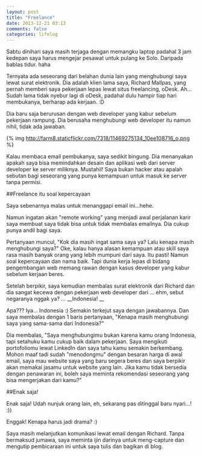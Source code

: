 ```yaml
---
layout: post
title: "Freelance"
date: 2013-12-21 03:13
comments: false
categories: lifelog
---
```


Sabtu dinihari saya masih terjaga dengan memangku laptop padahal 3 jam kedepan saya harus mengejar pesawat untuk pulang ke Solo. Daripada bablas tidur. haha

Ternyata ada seseorang dari belahan dunia lain yang menghubungi saya lewat surat elektronik. Dia adalah klien lama saya, Richard Mallpas, yang pernah memberi saya pekerjaan lepas lewat situs freelancing, oDesk. Ah... Sudah lama tidak nyebur lagi di oDesk, padahal dulu hampir tiap hari membukanya, berharap ada kerjaan. :D

Dia baru saja berurusan dengan web developer yang kabur sebelum pekerjaan rampung. Dia berusaha menghubungi web developer itu namun nihil, tidak ada jawaban. 

{% img http://farm8.staticflickr.com/7318/11469275134_10ee108716_o.png %}

Kalau membaca email pembukanya, saya sedikit bingung. Dia menanyakan apakah saya bisa memindahkan desain dan aplikasi web dari server developer ke server miliknya. Mustahil! Saya bukan hacker atau apalah sebutan bagi seseorang yang punya kemampuan untuk masuk ke server tanpa permisi.

##Freelance itu soal kepercayaan

Saya sebenarnya malas untuk menanggapi email ini...hehe.

Namun ingatan akan "remote working" yang menjadi awal perjalanan karir saya membuat saya tidak bisa untuk tidak membalas emailnya. Dia cukup punya andil bagi saya.

Pertanyaan muncul, "Kok dia masih ingat sama saya ya? Lalu kenapa masih menghubungi saya?" Oke, kalau hanya alasan kemampuan atau skill saya rasa  masih banyak orang yang lebih mumpuni dari saya. Itu pasti! Namun soal kepercayaan dan nama baik. Tapi dunia kerja lepas di bidang pengembangan web memang rawan dengan kasus developer yang kabur sebelum kerjaan beres.

Setelah berpikir, saya kemudian membalas surat elektronik dari Richard dan dia sangat kecewa dengan pekerjaan web developer dari ... ehm, sebut negaranya nggak ya? ... __Indonesia! __

Apa??? Iya... Indonesia :) Semakin terkejut saya dengan jawabannya. Dan saya membalas dengan 1 baris pertanyaan, "Kenapa masih menghubungi saya yang sama-sama dari Indonesia?"

Dia membalas, "Saya menghubungimu bukan karena kamu orang Indonesia, tapi setahuku kamu cukup baik dalam pekerjaan. Saya mengikuti portofoliomu lewat LinkedIn dan saya tahu kamu semakin berkembang. Mohon maaf tadi sudah "menodongmu" dengan besaran harga di awal email, saya mau website saya yang baru segera beres dan saya berpikir akan memakai jasamu untuk website yang lain. Jika kamu tidak bersedia dengan penawaran ini, boleh saya meminta rekomendasi seseorang yang bisa mengerjakan dari kamu?"

##Enak saja!

Enak saja! Udah nunjuk orang lain, eh, sekarang pas ditinggal baru nyari...! :))

Enggak! Kenapa harus jadi drama? :)


Saya masih melanjutkan komunikasi lewat email dengan Richard. Tanpa bermaksud jumawa, saya meminta ijin darinya untuk meng-capture dan mengutip pembicaraan ini untuk saya tulis dan bagikan di blog.
